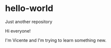 # hello-world
Just another repository

Hi everyone!

I'm Vicente and I'm trying to learn something new. 
